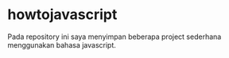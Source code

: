 # howtojavascript
Pada repository ini saya menyimpan beberapa project sederhana menggunakan bahasa javascript. 
